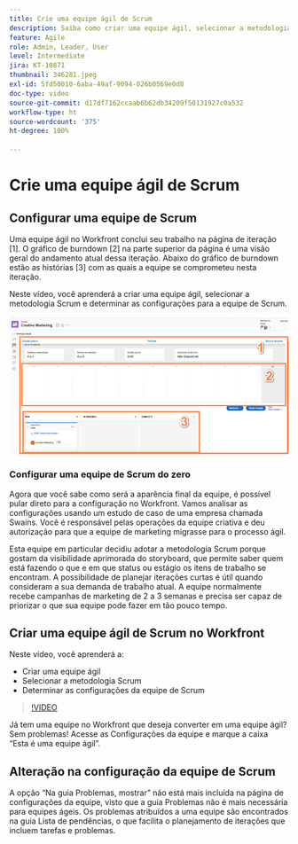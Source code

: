 ```yaml
---
title: Crie uma equipe ágil de Scrum
description: Saiba como criar uma equipe ágil, selecionar a metodologia Scrum e determinar as configurações para a equipe de Scrum.
feature: Agile
role: Admin, Leader, User
level: Intermediate
jira: KT-10871
thumbnail: 346281.jpeg
exl-id: 5fd50010-6aba-49af-9094-026b0569e0d8
doc-type: video
source-git-commit: d17df7162ccaab6b62db34209f50131927c0a532
workflow-type: ht
source-wordcount: '375'
ht-degree: 100%

---
```


# Crie uma equipe ágil de Scrum

## Configurar uma equipe de Scrum

Uma equipe ágil no Workfront conclui seu trabalho na página de iteração [1]. O gráfico de burndown [2] na parte superior da página é uma visão geral do andamento atual dessa iteração. Abaixo do gráfico de burndown estão as histórias [3] com as quais a equipe se comprometeu nesta iteração.

Neste vídeo, você aprenderá a criar uma equipe ágil, selecionar a metodologia Scrum e determinar as configurações para a equipe de Scrum.

![Página Equipes](assets/scrum-agile-team-page.png)

### Configurar uma equipe de Scrum do zero

Agora que você sabe como será a aparência final da equipe, é possível pular direto para a configuração no Workfront. Vamos analisar as configurações usando um estudo de caso de uma empresa chamada Swains. Você é responsável pelas operações da equipe criativa e deu autorização para que a equipe de marketing migrasse para o processo ágil.


Esta equipe em particular decidiu adotar a metodologia Scrum porque gostam da visibilidade aprimorada do storyboard, que permite saber quem está fazendo o que e em que status ou estágio os itens de trabalho se encontram. A possibilidade de planejar iterações curtas é útil quando consideram a sua demanda de trabalho atual. A equipe normalmente recebe campanhas de marketing de 2 a 3 semanas e precisa ser capaz de priorizar o que sua equipe pode fazer em tão pouco tempo.

## Criar uma equipe ágil de Scrum no Workfront

Neste vídeo, você aprenderá a:

- Criar uma equipe ágil
- Selecionar a metodologia Scrum
- Determinar as configurações da equipe de Scrum

>[!VIDEO](https://video.tv.adobe.com/v/346281/?quality=12&learn=on&enablevpops)

Já tem uma equipe no Workfront que deseja converter em uma equipe ágil? Sem problemas! Acesse as Configurações da equipe e marque a caixa “Esta é uma equipe ágil”.



## Alteração na configuração da equipe de Scrum

A opção “Na guia Problemas, mostrar” não está mais incluída na página de configurações da equipe, visto que a guia Problemas não é mais necessária para equipes ágeis. Os problemas atribuídos a uma equipe são encontrados na guia Lista de pendências, o que facilita o planejamento de iterações que incluem tarefas e problemas.
